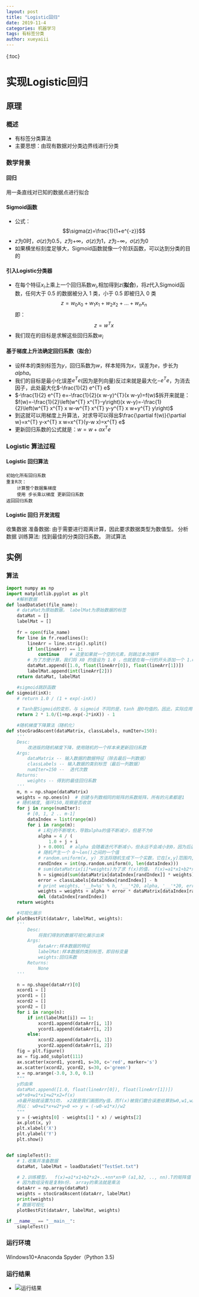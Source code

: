 ```yaml
---
layout: post
title: "Logistic回归"
date: 2019-11-4
categories: 机器学习
tags: 有标签分类
author: xueyaiii
---
```

{:toc}
<head>
    <script src="https://cdn.mathjax.org/mathjax/latest/MathJax.js?config=TeX-AMS-MML_HTMLorMML" type="text/javascript"></script>
    <script type="text/x-mathjax-config">
        MathJax.Hub.Config({
            tex2jax: {
            skipTags: ['script', 'noscript', 'style', 'textarea', 'pre'],
            inlineMath: [['$','$']]
            }
        });
    </script>
</head>

# 实现Logistic回归
## 原理
### 概述
- 有标签分类算法
- 主要思想：由现有数据对分类边界线进行分类  

### 数学背景
#### 回归
用一条直线对已知的数据点进行拟合  

#### Sigmoid函数
- 公式：
$$\sigma(z)=\frac{1}{1+e^{-z}}$$
- $z$为0时，$\sigma(z)$为0.5，$z$为$+\infty$，$\sigma(z)$为1，$z$为$-\infty$，$\sigma(z)$为0
- 如果横坐标刻度足够大，Sigmoid函数就像一个阶跃函数，可以达到分类的目的  

#### 引入Logistic分类器
- 在每个特征$x_{i}$上乘上一个回归系数$w_{i}$,相加得到$z$(**拟合**)，将$z$代入Sigmoid函数，任何大于 0.5 的数据被分入 1 类，小于 0.5 即被归入 0 类
$$z=w_{0} x_{0}+w_{1} x_{1}+w_{2} x_{2}+\ldots+w_{n} x_{n}$$
即：
$$z=w^{T} x$$
- 我们现在的目标是求解这些回归系数$w_{i}$  

#### 基于梯度上升法确定回归系数（拟合）
- 设样本的类别标签为$y$，回归系数为$w$，样本矩阵为$x$，误差为$e$，步长为$alpha$。
- 我们的目标是最小化误差$e^{T} e$(因为是列向量)反过来就是最大化$-e^{T} e$，为消去因子，此处最大化$-\frac{1}{2} e^{T} e$
- $-\frac{1}{2} e^{T} e=-\frac{1}{2}(x w-y)^{T}(x w-y)=f(w)$拆开来就是：$f(w)=-\frac{1}{2}\left(w^{T} x^{T}-y\right)(x w-y)=-\frac{1}{2}\left(w^{T} x^{T} x w-w^{T} x^{T} y-y^{T} x w+y^{T} y\right)$
- 到这就可以用梯度上升算法，对求导可以得出$\frac{\partial f(w)}{\partial w}=x^{T} y-x^{T} x w=x^{T}(y-w x)=x^{T} e$
- 更新回归系数的公式就是：$w=w+\alpha x^{T} e$  

### Logistic 算法过程
#### Logistic 回归算法
```
初始化所有回归系数  
重复R次：  
    计算整个数据集梯度
    使用 步长乘以梯度 更新回归系数
返回回归系数
```
#### Logistic 回归 开发流程
收集数据
准备数据: 由于需要进行距离计算，因此要求数据类型为数值型。
分析数据
训练算法: 找到最佳的分类回归系数。
测试算法
## 实例
### 算法
```python
import numpy as np
import matplotlib.pyplot as plt
    #解析数据
def loadDataSet(file_name):
    # dataMat为原始数据， labelMat为原始数据的标签
    dataMat = []
    labelMat = []
    
    fr = open(file_name)
    for line in fr.readlines():
        lineArr = line.strip().split()
        if len(lineArr) == 1:
            continue    # 这里如果就一个空的元素，则跳过本次循环
        # 为了方便计算，我们将 X0 的值设为 1.0 ，也就是在每一行的开头添加一个 1.0 作为 X0
        dataMat.append([1.0, float(lineArr[0]), float(lineArr[1])])
        labelMat.append(int(lineArr[2]))
    return dataMat, labelMat

    #sigmoid跳跃函数
def sigmoid(inX):
    # return 1.0 / (1 + exp(-inX))

    # Tanh是Sigmoid的变形，与 sigmoid 不同的是，tanh 是0均值的。因此，实际应用中，tanh 会比 sigmoid 更好。
    return 2 * 1.0/(1+np.exp(-2*inX)) - 1

    #随机梯度下降算法（随机化）
def stocGradAscent(dataMatrix, classLabels, numIter=150):
    '''
    Desc:
        改进版的随机梯度下降，使用随机的一个样本来更新回归系数
    Args:
        dataMatrix -- 输入数据的数据特征（除去最后一列数据）
        classLabels -- 输入数据的类别标签（最后一列数据）
        numIter=150 --  迭代次数
    Returns:
        weights -- 得到的最佳回归系数
    '''
    m, n = np.shape(dataMatrix)
    weights = np.ones(n)  # 创建与列数相同的矩阵的系数矩阵，所有的元素都是1
    # 随机梯度, 循环150,观察是否收敛
    for j in range(numIter):
        # [0, 1, 2 .. m-1]
        dataIndex = list(range(m))
        for i in range(m):
            # i和j的不断增大，导致alpha的值不断减少，但是不为0
            alpha = 4 / (
                1.0 + j + i
            ) + 0.0001  # alpha 会随着迭代不断减小，但永远不会减小到0，因为后边还有一个常数项0.0001
            # 随机产生一个 0～len()之间的一个值
            # random.uniform(x, y) 方法将随机生成下一个实数，它在[x,y]范围内,x是这个范围内的最小值，y是这个范围内的最大值。
            randIndex = int(np.random.uniform(0, len(dataIndex)))
            # sum(dataMatrix[i]*weights)为了求 f(x)的值， f(x)=a1*x1+b2*x2+..+nn*xn
            h = sigmoid(sum(dataMatrix[dataIndex[randIndex]] * weights))
            error = classLabels[dataIndex[randIndex]] - h
            # print weights, '__h=%s' % h, '__'*20, alpha, '__'*20, error, '__'*20, dataMatrix[randIndex]
            weights = weights + alpha * error * dataMatrix[dataIndex[randIndex]]
            del (dataIndex[randIndex])
    return weights

    #可视化展示
def plotBestFit(dataArr, labelMat, weights):
    '''
        Desc:
            将我们得到的数据可视化展示出来
        Args:
            dataArr:样本数据的特征
            labelMat:样本数据的类别标签，即目标变量
            weights:回归系数
        Returns:
            None
    '''

    n = np.shape(dataArr)[0]
    xcord1 = []
    ycord1 = []
    xcord2 = []
    ycord2 = []
    for i in range(n):
        if int(labelMat[i]) == 1:
            xcord1.append(dataArr[i, 1])
            ycord1.append(dataArr[i, 2])
        else:
            xcord2.append(dataArr[i, 1])
            ycord2.append(dataArr[i, 2])
    fig = plt.figure()
    ax = fig.add_subplot(111)
    ax.scatter(xcord1, ycord1, s=30, c='red', marker='s')
    ax.scatter(xcord2, ycord2, s=30, c='green')
    x = np.arange(-3.0, 3.0, 0.1)
    """
    y的由来
    dataMat.append([1.0, float(lineArr[0]), float(lineArr[1])])
    w0*x0+w1*x1+w2*x2=f(x)
    x0最开始就设置为1叻， x2就是我们画图的y值，而f(x)被我们磨合误差给算到w0,w1,w2身上去了
    所以： w0+w1*x+w2*y=0 => y = (-w0-w1*x)/w2   
    """
    y = (-weights[0] - weights[1] * x) / weights[2]
    ax.plot(x, y)
    plt.xlabel('X')
    plt.ylabel('Y')
    plt.show()


def simpleTest():
    # 1.收集并准备数据
    dataMat, labelMat = loadDataSet("TestSet.txt")

    # 2.训练模型，  f(x)=a1*x1+b2*x2+..+nn*xn中 (a1,b2, .., nn).T的矩阵值
    # 因为数组没有是复制n份， array的乘法就是乘法
    dataArr = np.array(dataMat)
    weights = stocGradAscent(dataArr, labelMat)
    print(weights)
    # 数据可视化
    plotBestFit(dataArr, labelMat, weights)

if __name__ == "__main__":
    simpleTest()
```
### 运行环境
Windows10+Anaconda Spyder（Python 3.5)
### 运行结果
- ![运行结果](/image/Logistic.PNG)
